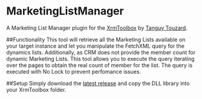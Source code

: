 # MarketingListManager
A Marketing List Manager plugin for the [XrmToolbox](http://www.xrmtoolbox.com/) by [Tanguy Touzard](https://github.com/MscrmTools).

##Functionality
This tool will retrieve all the Marketing Lists available on your target instance and let you manipulate the FetchXML query for the dynamics lists.
Additionally, as CRM does not provide the member count for dynamic Marketing Lists. This tool allows you to execute the query iterating over the pages to obtain the real count of member for the list. The query is executed with No Lock to prevent perfomance issues.

##Setup
Simply download the [latest release](https://github.com/MscrmTools/XrmToolBox/releases/latest) and copy the DLL library into your XrmToolbox folder.
